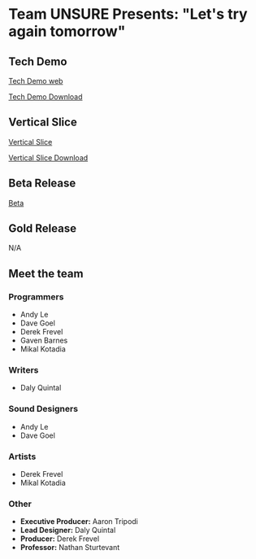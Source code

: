 # Team UNSURE Presents: "Let's try again tomorrow"

## Tech Demo

[Tech Demo web](/TechDemo/index.html)

[Tech Demo Download](TechDemo.zip)
  
## Vertical Slice
  
[Vertical Slice](/VSDemo/index.html)

[Vertical Slice Download](TechDemo.zip)

## Beta Release
  
[Beta](/Beta/index.html)

## Gold Release
  
N/A

## Meet the team

### Programmers

- Andy Le
- Dave Goel
- Derek Frevel
- Gaven Barnes
- Mikal Kotadia

### Writers

- Daly Quintal

### Sound Designers

- Andy Le
- Dave Goel

### Artists

- Derek Frevel
- Mikal Kotadia

### Other

- **Executive Producer:** Aaron Tripodi
- **Lead Designer:** Daly Quintal
- **Producer:** Derek Frevel
- **Professor:** Nathan Sturtevant
